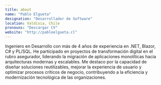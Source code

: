 ```yaml
---
title: about
name: "Pablo Elgueta"
designation: "Desarrollador de Software"
location: Valdivia, Chile
pronouns: "Descargar CV"
website: "http://pabloelgueta.cl"
---
```


Ingeniero en Desarrollo con más de 4 años de experiencia en .NET, Blazor, C# y PL/SQL. He participado en proyectos de transformación digital en el rubro asegurador, liderando la migración de aplicaciones monolíticas hacia arquitecturas modernas y escalables. Me destaco por la capacidad de diseñar soluciones reutilizables, mejorar la experiencia de usuario y optimizar procesos críticos de negocio, contribuyendo a la eficiencia y modernización tecnológica de las organizaciones.